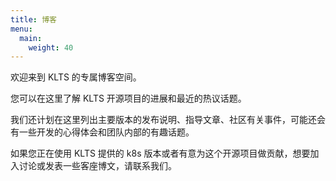```yaml
---
title: 博客
menu:
  main:
    weight: 40
---
```

欢迎来到 KLTS 的专属博客空间。  

您可以在这里了解 KLTS 开源项目的进展和最近的热议话题。  

我们还计划在这里列出主要版本的发布说明、指导文章、社区有关事件，可能还会有一些开发的心得体会和团队内部的有趣话题。  

如果您正在使用 KLTS 提供的 k8s 版本或者有意为这个开源项目做贡献，想要加入讨论或发表一些客座博文，请联系我们。  
<!--add blocks of content here to add more sections to the community page -->
